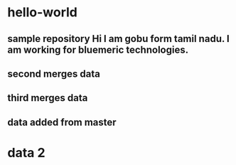 # hello-world
sample repository
Hi I am gobu form tamil nadu. 
I am working for bluemeric technologies.
-----------------------------------
second merges data
-----------------------------------
third merges data
-----------------------------------
data added from master
----------------------------------
data 2
=======

